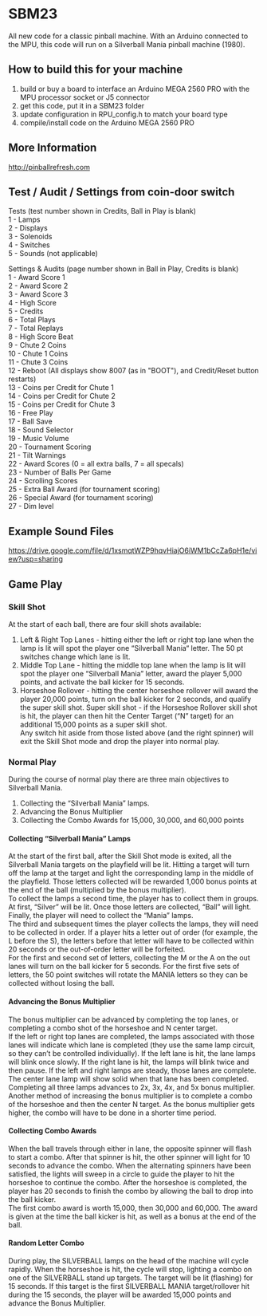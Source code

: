 # SBM23
All new code for a classic pinball machine. With an Arduino connected to the MPU, this code will run on a Silverball Mania pinball machine (1980).  
  
## How to build this for your machine  
1) build or buy a board to interface an Arduino MEGA 2560 PRO with the MPU processor socket or J5 connector  
2) get this code, put it in a SBM23 folder  
3) update configuration in RPU_config.h to match your board type  
4) compile/install code on the Arduino MEGA 2560 PRO
  
## More Information  
http://pinballrefresh.com  
  
## Test / Audit / Settings from coin-door switch  
Tests (test number shown in Credits, Ball in Play is blank)  
1 - Lamps  
2 - Displays  
3 - Solenoids  
4 - Switches  
5 - Sounds (not applicable)  
  
Settings & Audits (page number shown in Ball in Play, Credits is blank)  
1 - Award Score 1  
2 - Award Score 2  
3 - Award Score 3  
4 - High Score  
5 - Credits  
6 - Total Plays  
7 - Total Replays  
8 - High Score Beat  
9 - Chute 2 Coins  
10 - Chute 1 Coins  
11 - Chute 3 Coins  
12 - Reboot (All displays show 8007 (as in "BOOT"), and Credit/Reset button restarts)  
13 - Coins per Credit for Chute 1  
14 - Coins per Credit for Chute 2  
15 - Coins per Credit for Chute 3  
16 - Free Play  
17 - Ball Save  
18 - Sound Selector  
19 - Music Volume  
20 - Tournament Scoring  
21 - Tilt Warnings  
22 - Award Scores (0 = all extra balls, 7 = all specals)  
23 - Number of Balls Per Game  
24 - Scrolling Scores  
25 - Extra Ball Award (for tournament scoring)  
26 - Special Award (for tournament scoring)  
27 - Dim level  
  
## Example Sound Files  
https://drive.google.com/file/d/1xsmqtWZP9hqvHiajO6iWM1bCcZa6pH1e/view?usp=sharing  


## Game Play
### Skill Shot
At the start of each ball, there are four skill shots available:  
1) Left & Right Top Lanes - hitting either the left or right top lane when the lamp is lit will spot the player one “Silverball Mania“ letter. The 50 pt switches change which lane is lit.  
2) Middle Top Lane - hitting the middle top lane when the lamp is lit will spot the player one “Silverball Mania” letter, award the player 5,000 points, and activate the ball kicker for 15 seconds.  
3) Horseshoe Rollover - hitting the center horseshoe rollover will award the player 20,000 points, turn on the ball kicker for 2 seconds, and qualify the super skill shot.
Super skill shot - if the Horseshoe Rollover skill shot is hit, the player can then hit the Center Target (“N” target) for an additional 15,000 points as a super skill shot.  
Any switch hit aside from those listed above (and the right spinner) will exit the Skill Shot mode and drop the player into normal play.
  
### Normal Play  
During the course of normal play there are three main objectives to Silverball Mania.  
1) Collecting the “Silverball Mania” lamps.  
2) Advancing the Bonus Multiplier  
3) Collecting the Combo Awards for 15,000, 30,000, and 60,000 points

#### Collecting “Silverball Mania” Lamps  
At the start of the first ball, after the Skill Shot mode is exited, all the Silverball Mania targets on the playfield will be lit. Hitting a target will turn off the lamp at the target and light the corresponding lamp in the middle of the playfield. Those letters collected will be rewarded 1,000 bonus points at the end of the ball (multiplied by the bonus multiplier).  
To collect the lamps a second time, the player has to collect them in groups. At first, “Silver” will be lit. Once those letters are collected, “Ball” will light. Finally, the player will need to collect the “Mania” lamps.  
The third and subsequent times the player collects the lamps, they will need to be collected in order. If a player hits a letter out of order (for example, the L before the S), the letters before that letter will have to be collected within 20 seconds or the out-of-order letter will be forfeited.  
For the first and second set of letters, collecting the M or the A on the out lanes will turn on the ball kicker for 5 seconds. For the first five sets of letters, the 50 point switches will rotate the MANIA letters so they can be collected without losing the ball.  
#### Advancing the Bonus Multiplier  
The bonus multiplier can be advanced by completing the top lanes, or completing a combo shot of the horseshoe and N center target.  
If the left or right top lanes are completed, the lamps associated with those lanes will indicate which lane is completed (they use the same lamp circuit, so they can’t be controlled individually). If the left lane is hit, the lane lamps will blink once slowly. If the right lane is hit, the lamps will blink twice and then pause. If the left and right lamps are steady, those lanes are complete. The center lane lamp will show solid when that lane has been completed. Completing all three lamps advances to 2x, 3x, 4x, and 5x bonus multiplier.  
Another method of increasing the bonus multiplier is to complete a combo of the horseshoe and then the center N target. As the bonus multiplier gets higher, the combo will have to be done in a shorter time period.  
#### Collecting Combo Awards  
When the ball travels through either in lane, the opposite spinner will flash to start a combo. After that spinner is hit, the other spinner will light for 10 seconds to advance the combo. When the alternating spinners have been satisfied, the lights will sweep in a circle to guide the player to hit the horseshoe to continue the combo. After the horseshoe is completed, the player has 20 seconds to finish the combo by allowing the ball to drop into the ball kicker.  
The first combo award is worth 15,000, then 30,000 and 60,000. The award is given at the time the ball kicker is hit, as well as a bonus at the end of the ball.  
#### Random Letter Combo  
During play, the SILVERBALL lamps on the head of the machine will cycle rapidly. When the horseshoe is hit, the cycle will stop, lighting a combo on one of the SILVERBALL stand up targets. The target will be lit (flashing) for 15 seconds. If this target is the first SILVERBALL MANIA target/rollover hit during the 15 seconds, the player will be awarded 15,000 points and advance the Bonus Multiplier.  

  

